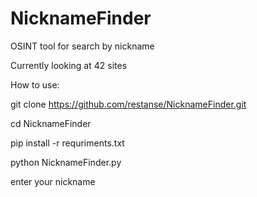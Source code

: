 # NicknameFinder
OSINT tool for search by nickname

Currently looking at 42 sites

How to use:

git clone https://github.com/restanse/NicknameFinder.git


cd NicknameFinder

pip install -r requriments.txt




python NicknameFinder.py

enter your nickname
